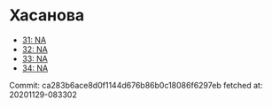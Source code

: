 # Хасанова
- [31: NA](31.md)
- [32: NA](32.md)
- [33: NA](33.md)
- [34: NA](34.md)

Commit: ca283b6ace8d0f1144d676b86b0c18086f6297eb
 fetched at: 20201129-083302
